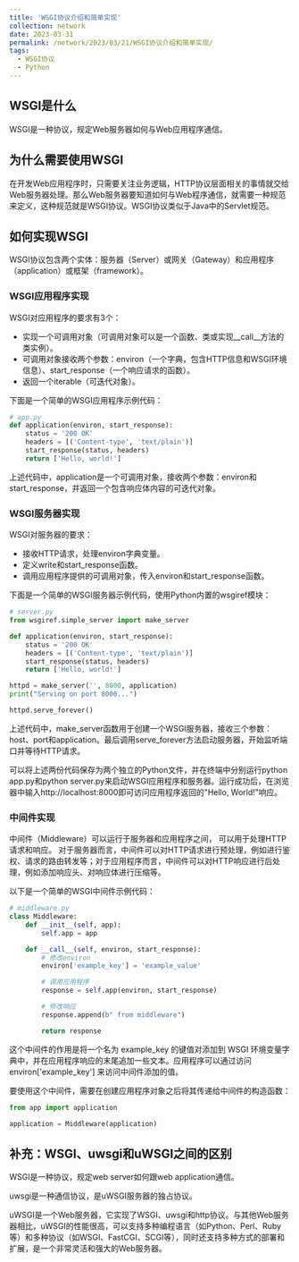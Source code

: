 ```yaml
---
title: 'WSGI协议介绍和简单实现'
collection: network
date: 2023-03-31
permalink: /network/2023/03/21/WSGI协议介绍和简单实现/
tags:
  - WSGI协议
  - Python
---
```


## WSGI是什么

WSGI是一种协议，规定Web服务器如何与Web应用程序通信。

## 为什么需要使用WSGI

在开发Web应用程序时，只需要关注业务逻辑，HTTP协议层面相关的事情就交给Web服务器处理。那么Web服务器要知道如何与Web程序通信，就需要一种规范来定义，这种规范就是WSGI协议。WSGI协议类似于Java中的Servlet规范。

## 如何实现WSGI

WSGI协议包含两个实体：服务器（Server）或网关（Gateway）和应用程序（application）或框架（framework）。

### WSGI应用程序实现

WSGI对应用程序的要求有3个：

- 实现一个可调用对象（可调用对象可以是一个函数、类或实现__call__方法的类实例）。
- 可调用对象接收两个参数：environ（一个字典，包含HTTP信息和WSGI环境信息）、start_response（一个响应请求的函数）。
- 返回一个iterable（可迭代对象）。

下面是一个简单的WSGI应用程序示例代码：

```python
# app.py
def application(environ, start_response):
    status = '200 OK'
    headers = [('Content-type', 'text/plain')]
    start_response(status, headers)
    return ['Hello, world!']
```

上述代码中，application是一个可调用对象，接收两个参数：environ和start_response，并返回一个包含响应体内容的可迭代对象。

### WSGI服务器实现

WSGI对服务器的要求：

- 接收HTTP请求，处理environ字典变量。
- 定义write和start_response函数。
- 调用应用程序提供的可调用对象，传入environ和start_response函数。

下面是一个简单的WSGI服务器示例代码，使用Python内置的wsgiref模块：

```python
# server.py
from wsgiref.simple_server import make_server

def application(environ, start_response):
    status = '200 OK'
    headers = [('Content-type', 'text/plain')]
    start_response(status, headers)
    return ['Hello, world!']

httpd = make_server('', 8000, application)
print("Serving on port 8000...")

httpd.serve_forever()
```

上述代码中，make_server函数用于创建一个WSGI服务器，接收三个参数：host、port和application。最后调用serve_forever方法启动服务器，开始监听端口并等待HTTP请求。

可以将上述两份代码保存为两个独立的Python文件，并在终端中分别运行python app.py和python server.py来启动WSGI应用程序和服务器。运行成功后，在浏览器中输入http://localhost:8000即可访问应用程序返回的"Hello, World!"响应。

### 中间件实现

中间件（Middleware）可以运行于服务器和应用程序之间， 可以用于处理HTTP请求和响应。
对于服务器而言，中间件可以对HTTP请求进行预处理，例如进行鉴权、请求的路由转发等；对于应用程序而言，中间件可以对HTTP响应进行后处理，例如添加响应头、对响应体进行压缩等。

以下是一个简单的WSGI中间件示例代码：
```python
# middleware.py
class Middleware:
    def __init__(self, app):
        self.app = app

    def __call__(self, environ, start_response):
        # 修改environ
        environ['example_key'] = 'example_value'

        # 调用应用程序
        response = self.app(environ, start_response)

        # 修改响应
        response.append(b" from middleware")

        return response
```
这个中间件的作用是将一个名为 example_key 的键值对添加到 WSGI 环境变量字典中，并在应用程序响应的末尾追加一些文本。应用程序可以通过访问 environ['example_key'] 来访问中间件添加的值。

要使用这个中间件，需要在创建应用程序对象之后将其传递给中间件的构造函数：
```python
from app import application

application = Middleware(application)
```

## 补充：WSGI、uwsgi和uWSGI之间的区别

WSGI是一种协议，规定web server如何跟web application通信。

uwsgi是一种通信协议，是uWSGI服务器的独占协议。

uWSGI是一个Web服务器，它实现了WSGI、uwsgi和http协议。与其他Web服务器相比，uWSGI的性能很高，可以支持多种编程语言（如Python、Perl、Ruby等）和多种协议（如WSGI、FastCGI、SCGI等），同时还支持多种方式的部署和扩展，是一个非常灵活和强大的Web服务器。

